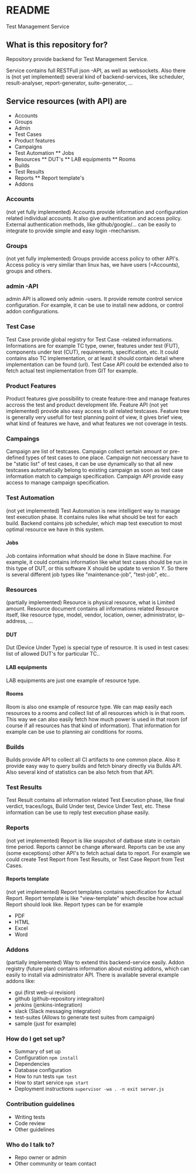 # README #

Test Management Service

## What is this repository for? ##

Repository provide backend for Test Management Service.

Service contains full RESTFull json -API, as well as websockets.
Also there is (not yet implemented) several kind of backend-services, like scheduler, result-analyser, report-generator, suite-generator, ...

## Service resources (with API) are ##
* Accounts
* Groups
* Admin
* Test Cases
* Product features
* Campaigns
* Test Automation
** Jobs
* Resources
** DUT's
** LAB equipments
** Rooms
* Builds
* Test Results
* Reports
** Report template's
* Addons

### Accounts ###
(not yet fully implemented)
Accounts provide information and configuration related individual accounts. It also give authentication and access policy. External authentication methods, like github/google/... can be easily to integrate to provide simple and easy login -mechanism.

### Groups ###
(not yet fully implemented)
Groups provide access policy to other API's. Access policy is very similar than linux has, we have users (=Accounts), groups and others.
### admin -API ###
admin API is allowed only admin -users. It provide remote control service configuration. For example, it can be use to install new addons, or control addon configurations. 

### Test Case ###
Test Case provide global registry for Test Case -related informations. Informations are for example TC type, owner, features under test (FUT), components under test (CUT), requirements, specification, etc. It could contains also TC implementation, or at least it should contain detail where implementation can be found (url). Test Case API could be extended also to fetch actual test implementation from GIT for example.

### Product Features ###
Product features give possibility to create feature-tree and manage features accross the test and product development life. Feature API (not yet implemented) provide also easy access to all related testcases. Feature tree is generally very usefull for test planning point of view, it gives brief view, what kind of features we have, and what features we not coverage in tests.

### Campaings ###
Campaign are list of testcases. Campaign collect sertain amount or pre-defined types of test cases to one place. Campaign not neccessary have to be "static list" of test cases, it can be use dynamically so that all new testcases automatically belong to existing campaign as soon as test case information match to campaign specification. Campaign API provide easy access to manage campaign specification.

### Test Automation ###
(not yet implemented)
Test Automation is new intelligent way to manage test execution phase.
It contains rules like what should be test for each build. Backend contains job scheduler, which map test execution to most optimal resource we have in this system.

#### Jobs ####
Job contains information what should be done in Slave machine. For example, it could contains information like what test cases should be run in this type of DUT, or this software X should be update to version Y. So there is several different job types like "maintenance-job", "test-job", etc.. 

### Resources ###
(partially implemented)
Resource is physical resource, what is Limited amount.
Resource document contains all informations related Resource itself, like resource type, model, vendor, location, owner, administrator, ip-address, ...

#### DUT ####
Dut (Device Under Type) is special type of resource. It is used in test cases: list of allowed DUT's for particular TC..

#### LAB equipments ####
LAB equipments are just one example of resource type.

#### Rooms ####
Room is also one example of resource type. We can map easily each resources to a rooms and collect list of all resources which is in that room. This way we can also easily fetch how much power is used in that room (of course if all resources has that kind of information). That information for example can be use to planning air conditions for rooms.

### Builds ###
Builds provide API to collect all CI artifacts to one common place. Also it provide easy way to query builds and fetch binary directly via Builds API. Also several kind of statistics can be also fetch from that API.

### Test Results ###
Test Result contains all information related Test Execution phase, like final verdict, traces/logs, Build Under test, Device Under Test, etc. These information can be use to reply test execution phase easily.


### Reports ###
(not yet implemented)
Report is like snapshot of datbase state in certain time period. Reports cannot be change afterward. Reports can be use any (some exceptions) other API's to fetch actual data to report. For example we could create Test Report from Test Results, or Test Case Report from Test Cases.

#### Reports template ####
(not yet implemented)
Report templates contains specification for Actual Report. Report template is like "view-template" which descibe how actual Report should look like. Report types can be for example
* PDF
* HTML
* Excel
* Word

### Addons ###
(partially implemented)
Way to extend this backend-service easily. Addon registry (future plan) contains information about existing addons, which can easily to install via administrator API.
There is available several example addons like:
* gui (first web-ui revision)
* github (github-repository integraiton)
* jenkins (jenkins-integration)
* slack (Slack messaging integration)
* test-suites (Allows to generate test suites from campaign)
* sample (just for example)

### How do I get set up? ###

* Summary of set up
* Configuration
`npm install`
* Dependencies
* Database configuration
* How to run tests
`npm test`
* How to start service
`npm start`
* Deployment instructions
`supervisor -wa . -n exit server.js`


### Contribution guidelines ###

* Writing tests
* Code review
* Other guidelines

### Who do I talk to? ###

* Repo owner or admin
* Other community or team contact